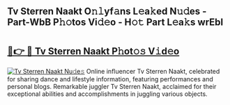 ## Tv Sterren Naakt O𝚗𝚕yf𝚊ns L𝚎a𝚔ed N𝚞𝚍es - Part-WbB P𝚑𝚘tos Vi𝚍𝚎o - H𝚘𝚝 Part L𝚎a𝚔s wrEbI

# <h2><a href="http://kfcrcvg.oniu.top/?m=Tv+Sterren+Naakt">🔗👉 🔴 Tv Sterren Naakt P𝚑ot𝚘𝚜 V𝚒d𝚎o</a></h2>

[![Tv Sterren Naakt Nu𝚍e𝚜](https://i.imgur.com/0qMVB7G.gif)](http://kfcrcvg.oniu.top/?m=Tv+Sterren+Naakt)
Online influencer Tv Sterren Naakt, celebrated for sharing dance and lifestyle information, featuring performances and personal blogs. Remarkable juggler Tv Sterren Naakt, acclaimed for their exceptional abilities and accomplishments in juggling various objects.  
